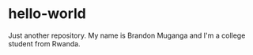 # hello-world
Just another repository.
My name is Brandon Muganga and I'm a college student from Rwanda.
